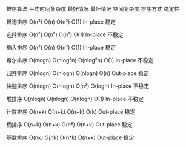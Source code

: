 排序算法   平均时间复杂度    最好情况   最坏情况    空间复杂度    排序方式     稳定性

冒泡排序      O(n²)        O(n)       O(n²)      O(1)      In-place      稳定

选择排序      O(n²)        O(n²)      O(n²)      O(1)      In-place      不稳定

插入排序      O(n²)        O(n)       O(n²)      O(1)      In-place      稳定

希尔排序     O(nlogn)     O(nlog²n)   O(nlog²n)  O(1)      In-place      不稳定
 
归并排序     O(nlogn)     O(nlogn)    O(nlogn)   O(n)      Out-place     稳定

快速排序     O(nlogn)     O(nlogn)    O(n²)      O(logn)   In-place      不稳定
  
堆排序       O(nlogn)     O(nlogn)    O(nlogn)   O(1)      In-place     不稳定

计数排序     O(n+k)       O(n+k)      O(n+k)     O(k)      Out-place     稳定

桶排序       O(n+k)       O(n+k)      O(n²)      O(n+k)    Out-place     稳定

基数排序     O(n*k)       O(n*k)      O(n*k)     O(n+k)    Out-place     稳定


